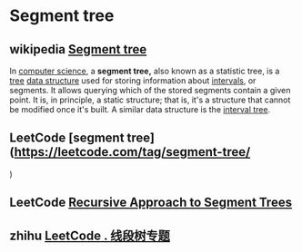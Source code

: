 # Segment tree



## wikipedia [Segment tree](https://en.wikipedia.org/wiki/Segment_tree)

In [computer science](https://en.wikipedia.org/wiki/Computer_science), a **segment tree,** also known as a statistic tree, is a [tree](https://en.wikipedia.org/wiki/Tree_(data_structure)) [data structure](https://en.wikipedia.org/wiki/Data_structure) used for storing information about [intervals](https://en.wikipedia.org/wiki/Interval_(mathematics)), or segments. It allows querying which of the stored segments contain a given point. It is, in principle, a static structure; that is, it's a structure that cannot be modified once it's built. A similar data structure is the [interval tree](https://en.wikipedia.org/wiki/Interval_tree).



## LeetCode [segment tree](https://leetcode.com/tag/segment-tree/

)



## LeetCode [Recursive Approach to Segment Trees](https://leetcode.com/articles/a-recursive-approach-to-segment-trees-range-sum-queries-lazy-propagation/)





## zhihu [LeetCode . 线段树专题](https://zhuanlan.zhihu.com/p/85846796)